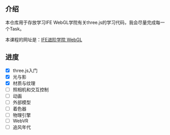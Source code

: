 ## 介绍
本仓库用于存放学习IFE WebGL学院有关three.js的学习代码，我会尽量完成每一个Task。

本课程的网址是：[IFE进阶学院 WebGL](http://ife.baidu.com/course/all)

## 进度
- [x] three.js入门
- [x] 光与影
- [x] 材质与纹理
- [ ] 照相机和交互控制
- [ ] 动画
- [ ] 外部模型
- [ ] 着色器
- [ ] 物理引擎
- [ ] WebVR
- [ ] 追风年代
